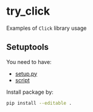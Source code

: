 # try_click

Examples of `Click` library usage

## Setuptools

You need to have:

 - [setup.py](official_documantation/setuptools_example/setup.py)
 - [script](official_documantation/setuptools_example/your_script.py)

Install package by:
```bash
pip install --editable .
```
